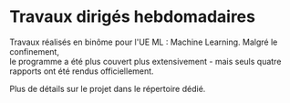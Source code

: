 # Travaux dirigés hebdomadaires

Travaux réalisés en binôme pour l'UE ML : Machine Learning. Malgré le confinement,  
le programme a été plus couvert plus extensivement - mais seuls quatre rapports ont été rendus officiellement.

Plus de détails sur le projet dans le répertoire dédié.
